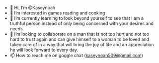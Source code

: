 - 👋 Hi, I’m @Kaseynoah
- 👀 I’m interested in games reading and cooking
- 🌱 I’m currently learning to look beyond yourself to see that I am a truthful person instead of only being concerned with your desires and needs.
- 💞️ I’m looking to collaborate on a man that is not too hurt and not too hard to trust again and can give himself to a woman to be loved and taken care of in a way that will bring the joy of life and an appreciation he will look forward to every day.
- 📫 How to reach me on goggle chat (kaseynoah509@gmail.com)

<!---
Kaseynoah1/Kaseynoah1 is a ✨ special ✨ repository because its `README.md` (this file) appears on your GitHub profile.
You can click the Preview link to take a look at your changes.
--->
